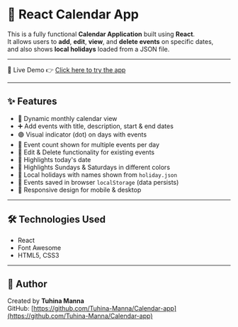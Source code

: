 # 📅 React Calendar App

This is a fully functional **Calendar Application** built using **React**.  
It allows users to **add**, **edit**, **view**, and **delete events** on specific dates,  
and also shows **local holidays** loaded from a JSON file.

---

🚀 Live Demo
👉 [Click here to try the app](https://tuhina-manna.github.io/Calendar-app/)

---

## ✨ Features

- 📆 Dynamic monthly calendar view
- ➕ Add events with title, description, start & end dates
- 🟣 Visual indicator (dot) on days with events
- 🔢 Event count shown for multiple events per day
- 📝 Edit & Delete functionality for existing events
- 🎯 Highlights today's date
- 🛑 Highlights Sundays & Saturdays in different colors
- 🎉 Local holidays with names shown from `holiday.json`
- 💾 Events saved in browser `localStorage` (data persists)
- 📱 Responsive design for mobile & desktop

---

## 🛠️ Technologies Used

- React
- Font Awesome
- HTML5, CSS3

---

## 👤 Author

Created by **Tuhina Manna**  
GitHub: [https://github.com/Tuhina-Manna/Calendar-app](https://github.com/Tuhina-Manna/Calendar-app)
